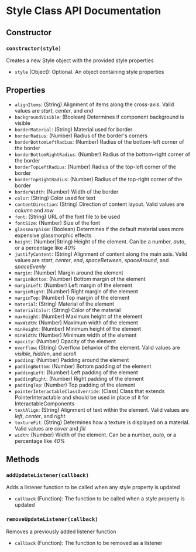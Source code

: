 # Style Class API Documentation

## Constructor

### `constructor(style)`

Creates a new Style object with the provided style properties

- `style` (Object): Optional. An object containing style properties

## Properties

- `alignItems`: (String) Alignment of items along the cross-axis. Valid values are _start_, _center_, and _end_
- `backgroundVisible`: (Boolean) Determines if component background is visible
- `borderMaterial`: (String) Material used for border
- `borderRadius`: (Number) Radius of the border's corners
- `borderBottomLeftRadius`: (Number) Radius of the bottom-left corner of the border
- `borderBottomRightRadius`: (Number) Radius of the bottom-right corner of the border
- `borderTopLeftRadius`: (Number) Radius of the top-left corner of the border
- `borderTopRightRadius`: (Number) Radius of the top-right corner of the border
- `borderWidth`: (Number) Width of the border
- `color`: (String) Color used for text
- `contentDirection`: (String) Direction of content layout. Valid values are _column_ and _row_
- `font`: (String) URL of the font file to be used
- `fontSize`: (Number) Size of the font
- `glassmorphism`: (Boolean) Determines if the default material uses more expensive glassmorphic effects
- `height`: (Number|String) Height of the element. Can be a number, _auto_, or a percentage like _40%_
- `justifyContent`: (String) Alignment of content along the main axis. Valid values are _start_, _center_, _end_, _spaceBetween_, _spaceAround_, and _spaceEvenly_
- `margin`: (Number) Margin around the element
- `marginBottom`: (Number) Bottom margin of the element
- `marginLeft`: (Number) Left margin of the element
- `marginRight`: (Number) Right margin of the element
- `marginTop`: (Number) Top margin of the element
- `material`: (String) Material of the element
- `materialColor`: (String) Color of the material
- `maxHeight`: (Number) Maximum height of the element
- `maxWidth`: (Number) Maximum width of the element
- `minHeight`: (Number) Minimum height of the element
- `minWidth`: (Number) Minimum width of the element
- `opacity`: (Number) Opacity of the element
- `overflow`: (String) Overflow behavior of the element. Valid values are _visible_, _hidden_, and _scroll_
- `padding`: (Number) Padding around the element
- `paddingBottom`: (Number) Bottom padding of the element
- `paddingLeft`: (Number) Left padding of the element
- `paddingRight`: (Number) Right padding of the element
- `paddingTop`: (Number) Top padding of the element
- `pointerInteractableClassOverride`: (Class) Class that extends PointerInteractable and should be used in place of it for InteractableComponents
- `textAlign`: (String) Alignment of text within the element. Valid values are _left_, _center_, and _right_
- `textureFit`: (String) Determines how a texture is displayed on a material. Valid values are _cover_ and _fill_
- `width`: (Number) Width of the element. Can be a number, _auto_, or a percentage like _40%_

## Methods

### `addUpdateListener(callback)`

Adds a listener function to be called when any style property is updated

- `callback` (Function): The function to be called when a style property is updated

### `removeUpdateListener(callback)`

Removes a previously added listener function

- `callback` (Function): The function to be removed as a listener
